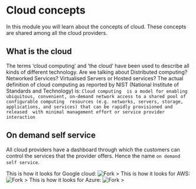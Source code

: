 # Cloud concepts

In this module you will learn about the concepts of cloud. These concepts are shared among all the cloud providers.

## What is the cloud

The terms ‘cloud computing’ and ‘the cloud’ have been used to describe all kinds of different technology. Are we
talking about Distributed computing? Networked Services? Virtualised Servers or Hosted services? The actual
definition of cloud computing as reported by NIST (National Institute of Standards and Technology) is: `Cloud computing 
is a model for enabling ubiquitous, convenient, on-demand network access to a shared pool of configurable computing 
resources (e.g. networks, servers, storage, applications, and services) that can be rapidly provisioned and released 
with minimal management effort or service provider interaction`

## On demand self service

All cloud providers have a dashboard through which the customers can control the services that the provider offers. 
Hence the name `on demand self service`.

This is how it looks for Google cloud:
![Fork >](https://imgur.com/lwJQt2C.png)
This is how it looks for AWS:
![Fork >](https://imgur.com/cnqjq2M.png)
This is how it looks for Azure:
![Fork >](https://imgur.com/cK3lnGv.png)


